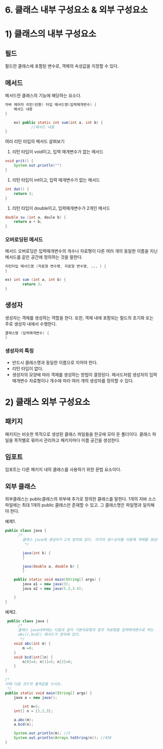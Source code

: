 # 6. 클래스 내부 구성요소 & 외부 구성요소

# 1) 클래스의 내부 구성요소

## 필드

필드란 클래스에 포함된 변수로, 객체의 속성값을 지정할 수 있다.

## 메서드

메서드란 클래스의 기능에 해당하는 요소다.

```java
자바 제어자 리턴(반환) 타입 메서드명(입력매개변수) {
	메서드 내용
}

	ex) public static int sum(int a, int b) {
			//메서드 내용
}
```

여러 리턴 타입의 메서드 살펴보기

1. 리턴 타입이 void이고, 입력 매개변수가 없는 메서드

```java
void prit() {
	System.out.println("")
}
```

1. 리턴 타입이 int이고, 입력 매개변수가 없는 메서드

```java
int dat() {
	return 3;
}
```

1. 리턴 타입이 double이고, 입력매개변수가 2개인 메서드

```java
double su (int a, doule b) {
	return a + b;
}
```

### 오버로딩된 메서드

메서드 오버로딩은 입력매개변수의 개수나 자료형이 다른 여러 개의 동일한 이름을 지닌 메서드를 같은 공간에 정의하는 것을 말한다.

```java
리턴타입 메서드명 (자료형 변수명, 자료형 변수명, ... ) {
}

ex) int sum (int a, int b) {
		return 3;
}
```

## 생성자

생성자는 객체를 생성하는 역할을 한다. 또한, 객체 내에 포함되는 필드의 초기화 또는 주로 생성자 내에서 수행한다.

```java
클래스명 (입력매개변수) {
}
```

### 생성자의 특징

- 반드시 클래스명과 동일한 이름으로 지어야 한다.
- 리턴 타입이 없다.
- 생성자의 모양에 따라 객체를 생성하는 방법이 결정된다. 메서드처럼 생성자의 입력매개변수 자료형이나 개수에 따라 여러 개의 생성자를 정의할 수 있다.

# 2) 클래스 외부 구성요소

## 패키지

패키지는 비슷한 목적으로 생성된 클래스 파일들을 한곳에 모아 둔 폴더이다. 클래스 파일을 목적별로 묶어서 관리하고 패키지마다 이름 공간을 생성한다.

## 임포트

임포트는 다른 패키지 내의 클래스를 사용하기 위한 문법 요소이다.

## 외부 클래스

외부클래스는 public클래스의 외부에 추가로 정의한 클래스를 말한다. 1개의 자바 소스 파일에는 최대 1개의 public 클래스만 존재할 수 있고. 그 클래스명은 파일명과 일치해야 한다.

예제1.

```java
public class java {
      /*
        클래스 java에 생성자가 2개 정의돼 있다. 각각의 생ㅇ성자를 이용해 객체를 생성하시오.
         */

        java(int k) {
        }

        java(double a, double b) {
        }

    public static void main(String[] args) {
        java a1 = new java(3);
        java a2 = new java(5.2,3.4);

    }
}
```

예제2.

```java
 public class java {
      /*
      클래스 java내부에는 다음과 같이 기본자료형과 참조 자료형을 입력매개변수로 하는
      abc(),bcd() 메서드가 정의돼 있다.
       */
    void abc(int m) {
        m =8;
    }
    void bcd(int[]n) {
        n[0]=4; n[1]=5; n[2]=6;
    }
}

/*
이때 다음 코드의 출력값을 쓰시오.
 */
public static void main(String[] args) {
    java a = new java();
		
		int m=5;
    int[] n = {1,2,3};

    a.abc(m);
    a.bcd(n);

    System.out.println(m); //5
    System.out.println(Arrays.toString(n)); //456
}
```
